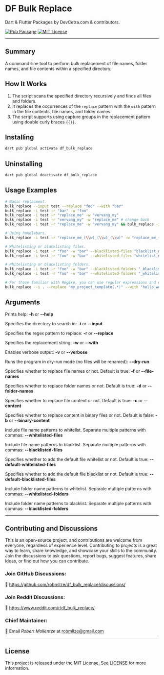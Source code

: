 # DF Bulk Replace

Dart & Flutter Packages by DevCetra.com & contributors.

[![Pub Package](https://img.shields.io/pub/v/df_bulk_replace.svg)](https://pub.dev/packages/df_bulk_replace)
[![MIT License](https://img.shields.io/badge/License-MIT-blue.svg)](https://raw.githubusercontent.com/robmllze/df_bulk_replace/main/LICENSE)

---

## Summary

A command-line tool to perform bulk replacement of file names, folder names, and file contents within a specified directory.

## How It Works

1.  The script scans the specified directory recursively and finds all files and folders.
2.  It replaces the occurrences of the `replace` pattern with the `with` pattern in the file contents, file names, and folder names.
3.  The script supports using capture groups in the replacement pattern using double curly braces `{{}}`.

## Installing

```sh
dart pub global activate df_bulk_replace
```

## Uninstalling

```sh
dart pub global deactivate df_bulk_replace
```

## Usage Examples

```sh
# Basic replacment.
bulk_replace --input test --replace "foo" --with "bar"
bulk_replace -i test -r "bar" -w "foo"
bulk_replace -i test -r "replace_me" -w "vervang_my"
bulk_replace -i test -r "vervang_my" -w "replace_me" # change back
bulk_replace -i test -r "replace_me" -w "vervang_my" && bulk_replace -i test -r "vervang_my" -w "replace_me"

# Using handlebars.
bulk_replace -i test -r "replace_me_(\\w)_(\\w)_(\\w)" -w "replace_me_{{2}}_{{1}}_{{0}}" --no-file-names --no-folder-names

# Whitelisting or blacklisting files.
bulk_replace -i test -r "foo" -w "bar" --blacklisted-files "blacklist_me_1.txt, blacklist_me_2.txt"
bulk_replace -i test -r "foo" -w "bar" --whitelisted-files "whitelist_me_1.txt, whitelist_me_2.txt"

# Whitelisting or blacklisting folders.
bulk_replace -i test -r "foo" -w "bar" --blacklisted-folders "_blacklist_me" -v
bulk_replace -i test -r "foo" -w "bar" --whitelisted-folders "_whitelist_me" -v

# For those familiar with RegExp, you can use regular expressions and capture groups.
bulk_replace --i . --replace "my_project_template(.*)" --with "hello_world{{1}}"
```

## Arguments

Prints help: **-h** or **--help**

Specifies the directory to search in: **-i** or **--input**

Specifies the regex pattern to replace: **-r** or **--replace**

Specifies the replacement string: **-w** or **--with**

Enables verbose output: **-v** or **--verbose**

Runs the program in dry-run mode (no files will be renamed): **--dry-run**

Specifies whether to replace file names or not. Default is true: **-f** or **--file-names**

Specifies whether to replace folder names or not. Default is true: **-d** or **--folder-names**

Specifies whether to replace file content or not. Default is true: **-c** or **--content**

Specifies whether to replace content in binary files or not. Default is false: **-b** or **--binary-content**

Include file name patterns to whitelist. Separate multiple patterns with commas: **--whitelisted-files**

Include file name patterns to blacklist. Separate multiple patterns with commas: **--blacklisted-files**

Specifies whether to add the default file whitelist or not. Default is true: **--default-whitelisted-files**

Specifies whether to add the default file blacklist or not. Default is true: **--default-blacklisted-files**

Include folder name patterns to whitelist. Separate multiple patterns with commas: **--whitelisted-folders**

Include folder name patterns to blacklist. Separate multiple patterns with commas: **--blacklisted-folders**

---

## Contributing and Discussions

This is an open-source project, and contributions are welcome from everyone, regardless of experience level. Contributing to projects is a great way to learn, share knowledge, and showcase your skills to the community. Join the discussions to ask questions, report bugs, suggest features, share ideas, or find out how you can contribute.

### Join GitHub Discussions:

💬 https://github.com/robmllze/df_bulk_replace/discussions/

### Join Reddit Discussions:

💬 https://www.reddit.com/r/df_bulk_replace/

### Chief Maintainer:

📧 Email _Robert Mollentze_ at robmllze@gmail.com

---

## License

This project is released under the MIT License. See [LICENSE](https://raw.githubusercontent.com/robmllze/df_bulk_replace/main/LICENSE) for more information.
